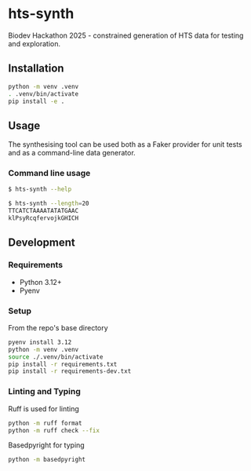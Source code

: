 # hts-synth

Biodev Hackathon 2025 - constrained generation of HTS data for testing and exploration.

## Installation

```sh
python -m venv .venv
. .venv/bin/activate
pip install -e .
```

## Usage

The synthesising tool can be used both as a Faker provider for unit tests and as a command-line data generator.

### Command line usage

```sh
$ hts-synth --help

$ hts-synth --length=20                                                                         10:41:52
TTCATCTAAAATATATGAAC
klPsyRcqfervojkGHICH
```

## Development

### Requirements

- Python 3.12+
- Pyenv

### Setup

From the repo's base directory

```sh
pyenv install 3.12
python -m venv .venv
source ./.venv/bin/activate
pip install -r requirements.txt
pip install -r requirements-dev.txt
```

### Linting and Typing

Ruff is used for linting

```sh
python -m ruff format
python -m ruff check --fix
```

Basedpyright for typing

```sh
python -m basedpyright
```
